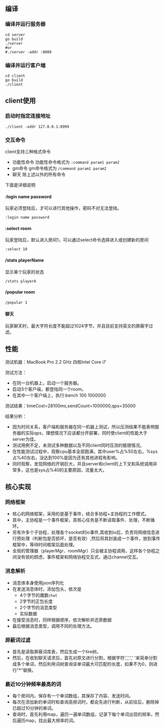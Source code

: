 ## 编译
### 编译并运行服务器
```shell
cd server
go build
./server
#or
#./server -addr :8088
```

### 编译并运行客户端
```shell
cd client
go build
./client
```
## client使用
### 启动时指定连接地址
```shell
./client -addr 127.0.0.1:8999
```
### 交互命令
client支持三种格式命令
- 功能性命令
	功能性命令格式为 `:command param1 param2`
- gm命令
	gm命令格式为 `/command param1 param2`
- 聊天
	除上述以外的所有命令

下面是详细说明
#### :login name password
玩家必须登陆后，才可以进行其他操作，密码不对无法登陆。
```shell
:login name password
```
#### :select room
玩家登陆后，默认进入房间1，可以通过select命令选择进入或创建新的房间
```shell
:select 10
```
#### /stats playerName
显示某个玩家的状态
```shell
/stats playerA
```
#### /popular room
```shell
/popular 1
```
#### 聊天
玩家聊天时，最大字符长度不能超过1024字节，并且目前支持英文的屏蔽字过滤。
## 性能
测试机器：MacBook Pro 2.2 GHz 四核Intel Core i7

测试方法：
- 在同一台机器上，启动一个服务器。
- 启动3个客户端，都登陆同一个room。
- 在其中一个客户端上，执行:bench 100 1000000

测试结果：timeCost=28100ms,sendCount=1000000,qps=35000

结果分析：
- 因为时间关系，客户端和服务器在同一机器上测试，所以压测结果不能表明服务器的实际qps，理想情况下应该都分开部署，同时使client的性能大于server为佳。
- 测试用例不足，未测试多种数据以及不同client同时压测的极限情况。
- 在性能测试过程中，观察cpu基本全部跑满，其中user%占%50左右，%sys占%40左右，没达到100%是因为还有其他进程有影响。
- 同时观察，发现网络的开销巨大，并且server和client的上下文和系统调用非常多，这也是sys占%40的主要原因，流量太大。

## 核心实现
### 网络框架
- 核心的网络框架，采用的是基于事件，结合多协程+主协程的工作模式。
- 其中，主协程是一个事件框架，其核心任务是不断读取事件、处理，不断循环。
- 另有许多个子协程，处理各个socket的io事件,其收到io后，负责将网络信息进行预处理（判断包是否损坏，是否有效）,然后将其封装成一个事件，放到事件框架中，等待时间框架后面处理。
- 全局的管理器（playerMgr、roomMgr）只会被主协程调用，这样各个协程之间没有锁的顾虑，事件框架和网络协程交互式，通过channel交互。

### 消息解析
- 消息体本身使用json序列化
- 在发送消息体时，添加包头，依次是
	- 4个字节的魔数`chat`
	- 2字节的正包长度
	- 2个字节的消息类型
	- 实际数据
- 在接受消息时，同样根据顺序，依次解析并还原数据
- 最后根据消息类型，调用不同的处理方法。

### 屏蔽词过滤
- 首先是读取屏蔽词库表，然后生成一个tire树。
- 然后，在收到聊天请求后，首先对原文进行分割，根据字符',','.',' '来简单分割成多个单词，然后利用词树查询该单词最大可匹配的长度，如果不为0，则进行"*"替换。
### 最近10分钟频率最高的词
- 每个房间内，保存有一个单词数组，其保存了内容、发送时间。
- 每次在添加新的单词时和查询高频词时，都会先进行判断，从前往后，删除掉已超过10分钟的单词。
- 查询时，首先利用map，遍历一遍单词数组，记录下每个单词出现的频率，然后遍历map，找出最大频率的词。